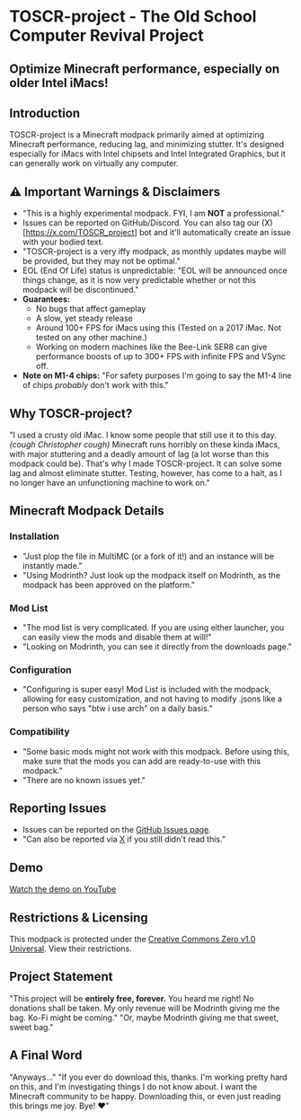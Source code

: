 # TOSCR-project - The Old School Computer Revival Project
## Optimize Minecraft performance, especially on older Intel iMacs!

## Introduction
TOSCR-project is a Minecraft modpack primarily aimed at optimizing Minecraft performance, reducing lag, and minimizing stutter. It's designed especially for iMacs with Intel chipsets and Intel Integrated Graphics, but it can generally work on virtually any computer.

## ⚠️ Important Warnings & Disclaimers
*   "This is a highly experimental modpack. FYI, I am **NOT** a professional."
*   Issues can be reported on GitHub/Discord. You can also tag our (X)[https://x.com/TOSCR_project] bot and it'll automatically create an issue with your bodied text.
*   "TOSCR-project is a very iffy modpack, as monthly updates maybe will be provided, but they may not be optimal."
*   EOL (End Of Life) status is unpredictable: "EOL will be announced once things change, as it is now very predictable whether or not this modpack will be discontinued."
*   **Guarantees:**
    *   No bugs that affect gameplay
    *   A slow, yet steady release
    *   Around 100+ FPS for iMacs using this (Tested on a 2017 iMac. Not tested on any other machine.)
    *   Working on modern machines like the Bee-Link SER8 can give performance boosts of up to 300+ FPS with infinite FPS and VSync off.
*   **Note on M1-4 chips:** "For safety purposes I'm going to say the M1-4 line of chips *probably* don't work with this."

## Why TOSCR-project?
"I used a crusty old iMac. I know some people that still use it to this day. _(cough Christopher cough)_ Minecraft runs horribly on these kinda iMacs, with major stuttering and a deadly amount of lag (a lot worse than this modpack could be). That's why I made TOSCR-project. It can solve some lag and almost eliminate stutter. Testing, however, has come to a halt, as I no longer have an unfunctioning machine to work on."

## Minecraft Modpack Details

### Installation
*   "Just plop the file in MultiMC (or a fork of it!) and an instance will be instantly made."
*   "Using Modrinth? Just look up the modpack itself on Modrinth, as the modpack has been approved on the platform."

### Mod List
*   "The mod list is very complicated. If you are using either launcher, you can easily view the mods and disable them at will!"
*   "Looking on Modrinth, you can see it directly from the downloads page."

### Configuration
*   "Configuring is super easy! Mod List is included with the modpack, allowing for easy customization, and not having to modify .jsons like a person who says "btw i use arch" on a daily basis."

### Compatibility
*   "Some basic mods might not work with this modpack. Before using this, make sure that the mods you can add are ready-to-use with this modpack."
*   "There are no known issues yet."

## Reporting Issues
*   Issues can be reported on the [GitHub Issues page](../../issues).
*   "Can also be reported via [X](https://x.com/TOSCR_project) if you still didn't read this."

## Demo
[Watch the demo on YouTube](https://www.youtube.com/watch?v=OAMGxX8sMMk)

## Restrictions & Licensing
This modpack is protected under the [Creative Commons Zero v1.0 Universal](https://creativecommons.org/publicdomain/zero/1.0/). View their restrictions.

## Project Statement
"This project will be **entirely free, forever.** You heard me right! No donations shall be taken. My only revenue will be Modrinth giving me the bag. Ko-Fi might be coming."
"Or, maybe Modrinth giving me that sweet, sweet bag."

## A Final Word
"Anyways..."
"If you ever do download this, thanks. I'm working pretty hard on this, and I'm investigating things I do not know about. I want the Minecraft community to be happy. Downloading this, or even just reading this brings me joy. Bye! ❤️"
